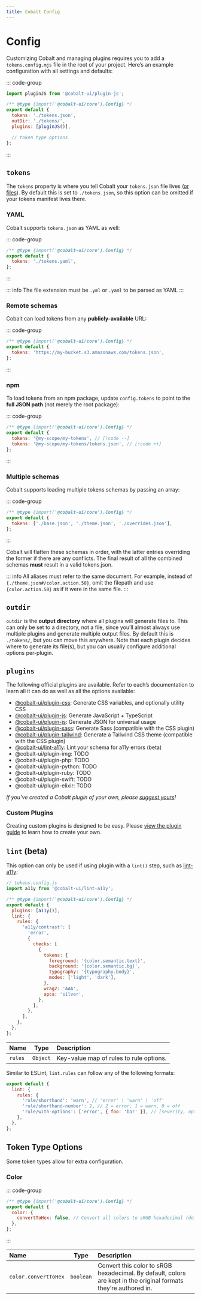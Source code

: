 ```yaml
---
title: Cobalt Config
---
```


# Config

Customizing Cobalt and managing plugins requires you to add a `tokens.config.mjs` file in the root of your project. Here’s an example configuration with all settings and defaults:

::: code-group

```js [tokens.config.mjs]
import pluginJS from '@cobalt-ui/plugin-js';

/** @type {import('@cobalt-ui/core').Config} */
export default {
  tokens: './tokens.json',
  outDir: './tokens/',
  plugins: [pluginJS()],

  // token type options
};
```

:::

## `tokens`

The `tokens` property is where you tell Cobalt your `tokens.json` file lives ([or files](#multiple-schemas)). By default this is set to `./tokens.json`, so this option can be omitted if your tokens manifest lives there.

### YAML

Cobalt supports `tokens.json` as YAML as well:

::: code-group

```js [tokens.config.mjs]
/** @type {import('@cobalt-ui/core').Config} */
export default {
  tokens: './tokens.yaml',
};
```

:::

::: info
The file extension must be `.yml` or `.yaml` to be parsed as YAML
:::

### Remote schemas

Cobalt can load tokens from any **publicly-available** URL:

::: code-group

```js [tokens.config.mjs]
/** @type {import('@cobalt-ui/core').Config} */
export default {
  tokens: 'https://my-bucket.s3.amazonaws.com/tokens.json',
};
```

:::

### npm

To load tokens from an npm package, update `config.tokens` to point to the **full JSON path** (not merely the root package):

::: code-group

```js [tokens.config.mjs]
/** @type {import('@cobalt-ui/core').Config} */
export default {
  tokens: '@my-scope/my-tokens', // [!code --]
  tokens: '@my-scope/my-tokens/tokens.json', // [!code ++]
};
```

:::

### Multiple schemas

Cobalt supports loading multiple tokens schemas by passing an array:

::: code-group

```js [tokens.config.mjs]
/** @type {import('@cobalt-ui/core').Config} */
export default {
  tokens: ['./base.json', './theme.json', './overrides.json'],
};
```

:::

Cobalt will flatten these schemas in order, with the latter entries overriding the former if there are any conflicts. The final result of all the combined schemas **must** result in a valid tokens.json.

::: info
All aliases must refer to the same document. For example, instead of `{./theme.json#/color.action.50}`, omit the filepath and use `{color.action.50}` as if it were in the same file.
:::

## `outdir`

`outdir` is the **output directory** where all plugins will generate files to. This can only be set to a directory, not a file, since you’ll almost always use multiple plugins and generate multiple output files. By default this is `./tokens/`, but you can move this anywhere. Note that each plugin decides where to generate its file(s), but you can usually configure additional options per-plugin.

## `plugins`

The following official plugins are available. Refer to each’s documentation to learn all it can do as well as all the options available:

- [@cobalt-ui/plugin-css](/integrations/css): Generate CSS variables, and optionally utility CSS
- [@cobalt-ui/plugin-js](/integrations/js): Generate JavaScript + TypeScript
- [@cobalt-ui/plugin-js](/integrations/json): Generate JSON for universal usage
- [@cobalt-ui/plugin-sass](/integrations/sass): Generate Sass (compatible with the CSS plugin)
- [@cobalt-ui/plugin-tailwind](/integrations/tailwind): Generate a Tailwind CSS theme (compatible with the CSS plugin)
- [@cobalt-ui/lint-a11y](/integrations/a11y): Lint your schema for a11y errors (beta)
- @cobalt-ui/plugin-img: TODO
- @cobalt-ui/plugin-php: TODO
- @cobalt-ui/plugin-python: TODO
- @cobalt-ui/plugin-ruby: TODO
- @cobalt-ui/plugin-swift: TODO
- @cobalt-ui/plugin-elixir: TODO

_If you’ve created a Cobalt plugin of your own, please [suggest yours](https://github.com/drwpow/cobalt-ui)!_

### Custom Plugins

Creating custom plugins is designed to be easy. Please [view the plugin guide](/advanced/plugin-api) to learn how to create your own.

## `lint` (beta)

This option can only be used if using plugin with a `lint()` step, such as [lint-a11y](/integrations/a11y):

```js
// tokens.config.js
import a11y from '@cobalt-ui/lint-a11y';

/** @type {import('@cobalt-ui/core').Config} */
export default {
  plugins: [a11y()],
  lint: {
    rules: {
      'a11y/contrast': [
        'error',
        {
          checks: [
            {
              tokens: {
                foreground: '{color.semantic.text}',
                background: '{color.semantic.bg}',
                typography: '{typography.body}',
                modes: ['light', 'dark'],
              },
              wcag2: 'AAA',
              apca: 'silver',
            },
          ],
        },
      ],
    },
  },
};
```

| Name    |   Type   | Description                             |
| :------ | :------: | :-------------------------------------- |
| `rules` | `Object` | Key-value map of rules to rule options. |

Similar to ESLint, `lint.rules` can follow any of the following formats:

```js
export default {
  lint: {
    rules: {
      'rule/shorthand': 'warn', // 'error' | 'warn' | 'off'
      'rule/shorthand-number': 2, // 2 = error, 1 = warn, 0 = off
      'rule/with-options': ['error', { foo: 'bar' }], // [severity, options]
    },
  },
};
```

## Token Type Options

Some token types allow for extra configuration.

### Color

::: code-group

```js [tokens.config.mjs]
/** @type {import('@cobalt-ui/core').Config} */
export default {
  color: {
    convertToHex: false, // Convert all colors to sRGB hexadecimal (default: false). By default, colors are kept in their formats
  },
};
```

:::

| Name                 |   Type    | Description                                                                                                      |
| :------------------- | :-------: | :--------------------------------------------------------------------------------------------------------------- |
| `color.convertToHex` | `boolean` | Convert this color to sRGB hexadecimal. By default, colors are kept in the original formats they’re authored in. |
